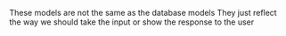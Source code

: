 These models are not the same as the database models
They just reflect the way we should take the input or show the response to the user